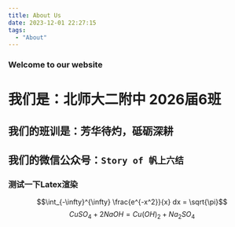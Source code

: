 ```yaml
---
title: About Us
date: 2023-12-01 22:27:15
tags:
  - "About"
---
```

### Welcome to our website

# 我们是：北师大二附中 2026届6班

## 我们的班训是：芳华待灼，砥砺深耕

## 我们的微信公众号：`Story of 帆上六结`

### 测试一下Latex渲染

$$\int_{-\infty}^{\infty} \frac{e^{-x^2}}{x} dx = \sqrt{\pi}$$
$$CuSO_4+2NaOH=Cu(OH)_2+Na_2SO_4$$

